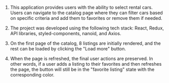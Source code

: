 1. This application provides users with the ability to select rental cars. Users
   can navigate to the catalog page where they can filter cars based on specific
   criteria and add them to favorites or remove them if needed.

2. The project was developed using the following tech stack: React, Redux, API
   libraries, styled-components, nanoid, and Axios.

3. On the first page of the catalog, 8 listings are initially rendered, and the
   rest can be loaded by clicking the "Load more" button.

4. When the page is refreshed, the final user actions are preserved. In other
   words, if a user adds a listing to their favorites and then refreshes the
   page, the button will still be in the "favorite listing" state with the
   corresponding color.

